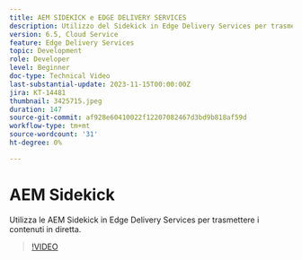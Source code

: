 ```yaml
---
title: AEM SIDEKICK e EDGE DELIVERY SERVICES
description: Utilizzo del Sidekick in Edge Delivery Services per trasmettere contenuti in diretta.
version: 6.5, Cloud Service
feature: Edge Delivery Services
topic: Development
role: Developer
level: Beginner
doc-type: Technical Video
last-substantial-update: 2023-11-15T00:00:00Z
jira: KT-14481
thumbnail: 3425715.jpeg
duration: 147
source-git-commit: af928e60410022f12207082467d3bd9b818af59d
workflow-type: tm+mt
source-wordcount: '31'
ht-degree: 0%

---
```



# AEM Sidekick

Utilizza le AEM Sidekick in Edge Delivery Services per trasmettere i contenuti in diretta.

>[!VIDEO](https://video.tv.adobe.com/v/3425715/?learn=on)

